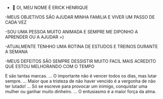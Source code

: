 - 👋 OI, MEU NOME É ERICK HENRIQUE

-MEUS OBJETIVOS SÃO AJUDAR MINHA FAMILIA E VIVER UM PASSO DE CADA VEZ

-SOU UMA PESSOA MUITO ANIMADA E SEMPRE ME DIPONHO A APRENDER OU A AJUDAR =)

-ATUALMENTE TENHHO UMA ROTINA DE ESTUDOS E TREINOS DURANTE A SEMANA

-MEUS DEFEITOS SÃO SEMPRE DESSISTIR MUITO FACIL MAIS ACREDITO QUE ESTOU MELHORANDO COM O TEMPO 

E são tantas marcas. ...
O importante não é vencer todos os dias, mas lutar sempre. ...
Maior que a tristeza de não haver vencido é a vergonha de não ter lutado! ...
Só se escreve para provocar um inimigo, conquistar uma mulher ou ganhar muito dinheiro. ...
O entusiasmo é a maior força da alma.
